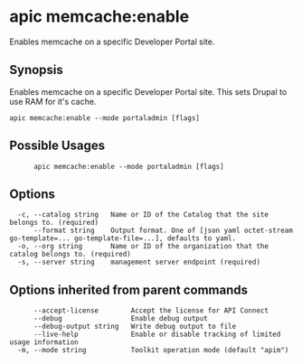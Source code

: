 # apic memcache:enable

Enables memcache on a specific Developer Portal site.

## Synopsis

Enables memcache on a specific Developer Portal site. This sets Drupal to use RAM for it's cache.

```
apic memcache:enable --mode portaladmin [flags]
```

## Possible Usages

```
      apic memcache:enable --mode portaladmin [flags]
```

## Options

```
  -c, --catalog string   Name or ID of the Catalog that the site belongs to. (required)
      --format string    Output format. One of [json yaml octet-stream go-template=... go-template-file=...], defaults to yaml.
  -o, --org string       Name or ID of the organization that the catalog belongs to. (required)
  -s, --server string    management server endpoint (required)
```

## Options inherited from parent commands

```
      --accept-license        Accept the license for API Connect
      --debug                 Enable debug output
      --debug-output string   Write debug output to file
      --live-help             Enable or disable tracking of limited usage information
  -m, --mode string           Toolkit operation mode (default "apim")
```
